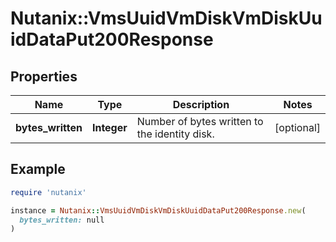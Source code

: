 # Nutanix::VmsUuidVmDiskVmDiskUuidDataPut200Response

## Properties

| Name | Type | Description | Notes |
| ---- | ---- | ----------- | ----- |
| **bytes_written** | **Integer** | Number of bytes written to the identity disk. | [optional] |

## Example

```ruby
require 'nutanix'

instance = Nutanix::VmsUuidVmDiskVmDiskUuidDataPut200Response.new(
  bytes_written: null
)
```

